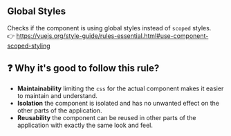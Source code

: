 ## Global Styles

Checks if the component is using global styles instead of `scoped` styles. &nbsp;&nbsp;<br />
👉 https://vuejs.org/style-guide/rules-essential.html#use-component-scoped-styling

## ❓ Why it's good to follow this rule?

- **Maintainability** limiting the `css` for the actual component makes it easier to maintain and understand.
- **Isolation** the component is isolated and has no unwanted effect on the other parts of the application.
- **Reusability** the component can be reused in other parts of the application with exactly the same look and feel.

